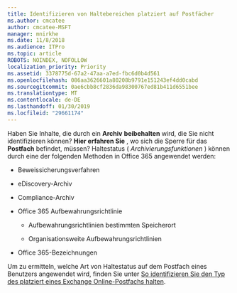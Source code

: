 ```yaml
---
title: Identifizieren von Haltebereichen platziert auf Postfächer
ms.author: cmcatee
author: cmcatee-MSFT
manager: mnirkhe
ms.date: 11/8/2018
ms.audience: ITPro
ms.topic: article
ROBOTS: NOINDEX, NOFOLLOW
localization_priority: Priority
ms.assetid: 3378775d-67a2-47aa-a7ed-fbc6d0b4d561
ms.openlocfilehash: 086aa3626601a80208b9791e151243ef4dd0cabd
ms.sourcegitcommit: 0ae6cbb8cf2836da98300767ed81b411d6551bee
ms.translationtype: MT
ms.contentlocale: de-DE
ms.lasthandoff: 01/30/2019
ms.locfileid: "29661174"
---
```

Haben Sie Inhalte, die durch ein **Archiv** **beibehalten** wird, die Sie nicht identifizieren können? **Hier erfahren Sie** , wo sich die Sperre für das **Postfach** befindet, müssen? Haltestatus ( *Archivierungsfunktionen* ) können durch eine der folgenden Methoden in Office 365 angewendet werden: 
  
- Beweissicherungsverfahren 
    
- eDiscovery-Archiv
    
- Compliance-Archiv
    
- Office 365 Aufbewahrungsrichtlinie 
    
  - Aufbewahrungsrichtlinien bestimmten Speicherort
    
  - Organisationsweite Aufbewahrungsrichtlinien
    
- Office 365-Bezeichnungen
    
Um zu ermitteln, welche Art von Haltestatus auf dem Postfach eines Benutzers angewendet wird, finden Sie unter [So identifizieren Sie den Typ des platziert eines Exchange Online-Postfachs halten](https://docs.microsoft.com/office365/securitycompliance/identify-a-hold-on-an-exchange-online-mailbox).
  

